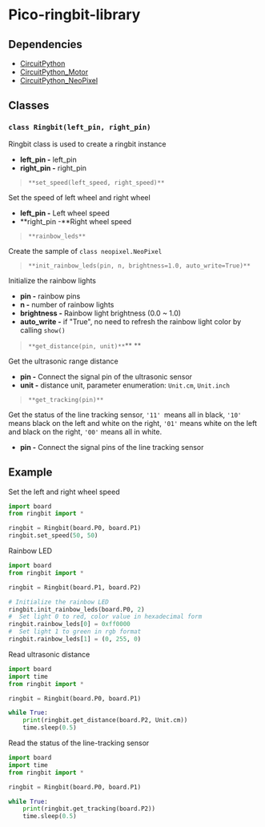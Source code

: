 # Pico-ringbit-library
## Dependencies
- [CircuitPython](https://circuitpython.org/board/elecfreaks_picoed/)
- [CircuitPython_Motor](https://github.com/adafruit/Adafruit_CircuitPython_Motor)
- [CircuitPython_NeoPixel](https://github.com/adafruit/Adafruit_CircuitPython_NeoPixel)
## Classes
### `class Ringbit(left_pin, right_pin)`
Ringbit class is used to create a ringbit instance

- **left_pin -** left_pin
- **right_pin -** right_pin

> `**set_speed(left_speed, right_speed)**`

Set the speed of left wheel and right wheel

- **left_pin -** Left wheel speed
- **right_pin -**Right wheel speed 

> `**rainbow_leds**`

Create the sample of `class neopixel.NeoPixel`

> `**init_rainbow_leds(pin, n, brightness=1.0, auto_write=True)**`

Initialize the rainbow lights

- **pin -** rainbow pins
- **n -** number of rainbow lights
- **brightness -** Rainbow light brightness (0.0 ~ 1.0)
- **auto_write -** if "True", no need to refresh the rainbow light color by calling  `show()`

> `**get_distance(pin, unit)**`**  **

Get the ultrasonic range distance

- **pin -** Connect the signal pin of the ultrasonic sensor
- **unit -** distance unit, parameter enumeration: `Unit.cm`, `Unit.inch`

> `**get_tracking(pin)**`

Get the status of the line tracking sensor, `'11' `means all in black, `'10' `means black on the left and white on the right, `'01'` means white on the left and black on the right, `'00'` means all in white.

- **pin -** Connect the signal pins of the line tracking sensor
## Example
Set the left and right wheel speed
```python
import board
from ringbit import *

ringbit = Ringbit(board.P0, board.P1)
ringbit.set_speed(50, 50)
```

Rainbow LED
```python
import board
from ringbit import *

ringbit = Ringbit(board.P1, board.P2)

# Initialize the rainbow LED
ringbit.init_rainbow_leds(board.P0, 2)
#  Set light 0 to red, color value in hexadecimal form
ringbit.rainbow_leds[0] = 0xff0000
#  Set light 1 to green in rgb format
ringbit.rainbow_leds[1] = (0, 255, 0)
```
Read ultrasonic distance
```python
import board
import time
from ringbit import *

ringbit = Ringbit(board.P0, board.P1)

while True:
    print(ringbit.get_distance(board.P2, Unit.cm))
    time.sleep(0.5)
```

Read the status of the line-tracking sensor
```python
import board
import time
from ringbit import *

ringbit = Ringbit(board.P0, board.P1)

while True:
    print(ringbit.get_tracking(board.P2))
    time.sleep(0.5)
```



